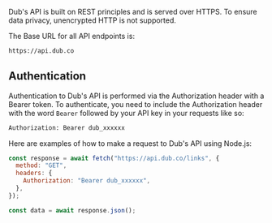 Dub's API is built on REST principles and is served over HTTPS. To ensure data privacy, unencrypted HTTP is not supported.

The Base URL for all API endpoints is:

```bash
https://api.dub.co
```

## Authentication

Authentication to Dub's API is performed via the Authorization header with a Bearer token. To authenticate, you need to include the Authorization header with the word `Bearer` followed by your API key in your requests like so:

```bash
Authorization: Bearer dub_xxxxxx
```

Here are examples of how to make a request to Dub's API using Node.js:

```javascript
const response = await fetch("https://api.dub.co/links", {
  method: "GET",
  headers: {
    Authorization: "Bearer dub_xxxxxx",
  },
});

const data = await response.json();
```
